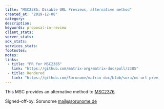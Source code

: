 ```yaml
---
title: "MSC2385: Disable URL Previews, alternative method"
created_at: "2019-12-08"
category:
description:
keywords: proposal-in-review
client_stats:
server_stats:
sdk_stats:
services_stats:
footnotes:
notes:
links:
 - title: "PR for MSC2385"
   link: "https://github.com/matrix-org/matrix-doc/pull/2385"
 - title: Rendered
   link: "https://github.com/Sorunome/matrix-doc/blob/soru/no-url-previews-2/proposals/2385-no-url-previews.md"
---
```


This MSC provides an alternative method to [MSC2376](https://github.com/matrix-org/matrix-doc/pull/2376)

Signed-off-by: Sorunome <mail@sorunome.de>
